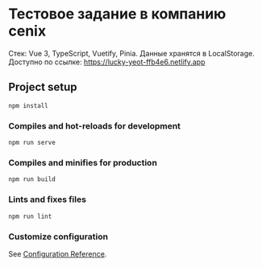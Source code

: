 # Тестовое задание в компанию cenix
Стек: Vue 3, TypeScript, Vuetify, Pinia. Данные хранятся в LocalStorage. <br>
Доступно по ссылке: https://lucky-yeot-ffb4e6.netlify.app <br>
## Project setup
```
npm install
```

### Compiles and hot-reloads for development
```
npm run serve
```

### Compiles and minifies for production
```
npm run build
```

### Lints and fixes files
```
npm run lint
```

### Customize configuration
See [Configuration Reference](https://cli.vuejs.org/config/).
